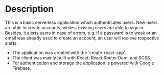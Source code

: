 # Description
This is a basic serverless application which authenticates users. New users are able to create accounts, whilest existing users are able to sign in. Besides, it alerts users in case of errors, e.g. if a passward is to weak or an email was already used to create an account, an user will recieve respective alerts.

- The application was created with the 'create-react-app'.
- The client was mainly built with React, React Router Dom, and SCSS.
- For authentication and storage the application is powered with Google Firebase.
